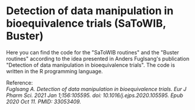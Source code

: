 # Detection of data manipulation in bioequivalence trials (SaToWIB, Buster)
Here you can find the code for the "SaToWIB routines" and the "Buster routines" according to the idea presented in Anders Fuglsang's publication "Detection of data manipulation in bioequivalence trials".
The code is written in the R programming language.

Reference:  
*Fuglsang A. Detection of data manipulation in bioequivalence trials. Eur J Pharm Sci. 2021 Jan 1;156:105595. doi: 10.1016/j.ejps.2020.105595. Epub 2020 Oct 11. PMID: 33053409.*
